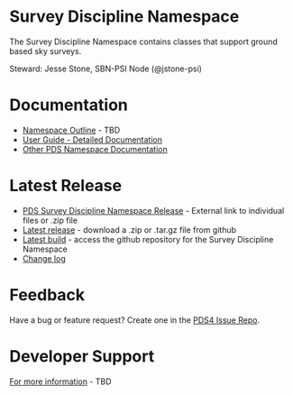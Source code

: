# Survey Discipline Namespace
The Survey Discipline Namespace contains classes that support ground based sky surveys.

Steward: Jesse Stone, SBN-PSI Node (@jstone-psi)


# Documentation

* [Namespace Outline](docs/outline.md) - TBD
* [User Guide - Detailed Documentation](docs/Survey_Users_Guide.pdf)
* [Other PDS Namespace Documentation](https://pds-data-dictionaries.github.io/)


# Latest Release

* [PDS Survey Discipline Namespace Release](https://pds.nasa.gov/datastandards/dictionaries/index-1.17.0.0.shtml#survey) - External link to individual files or .zip file
* [Latest release](../../../releases/latest) - download a .zip or .tar.gz file from github
* [Latest build](build) - access the github repository for the Survey Discipline Namespace
* [Change log](CHANGELOG.md)


# Feedback

Have a bug or feature request? Create one in the [PDS4 Issue Repo](https://github.com/pds-data-dictionaries/PDS4-LDD-Issue-Repo/issues/new/choose).


# Developer Support

[For more information](src/README.md) - TBD

